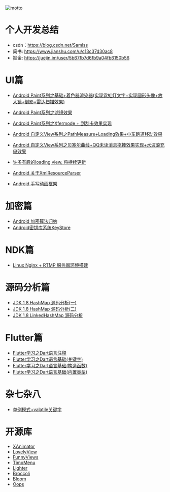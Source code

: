 ![motto](https://github.com/samlss/Summary/blob/master/motto0.gif)

# 个人开发总结

- csdn：https://blog.csdn.net/Samlss
- 简书: https://www.jianshu.com/u/c13c37d30ac8
- 掘金: https://juejin.im/user/5b67fb7d6fb9a04fb6150b56


# UI篇
* [Android Paint系列之基础+着色器渲染器(实现霓虹灯文字+实现圆形头像+放大镜+倒影+雷达扫描效果)](https://blog.csdn.net/samlss/article/details/80807110)
* [Android Paint系列之滤镜效果](https://blog.csdn.net/samlss/article/details/80781575)
* [Android Paint系列之Xfermode + 刮刮卡效果实现](https://blog.csdn.net/samlss/article/details/80798023)
* [Android 自定义View系列之PathMeasure+Loading效果+小车跑道移动效果](https://blog.csdn.net/samlss/article/details/80860580)
* [Android 自定义View系列之贝塞尔曲线+QQ未读消息拖拽效果实现+水波浪充电效果](https://blog.csdn.net/samlss/article/details/80840199)
* [许多有趣的loading view, 将持续更新](https://blog.csdn.net/samlss/article/details/81189576)

* [Android 关于XmlResourceParser](https://blog.csdn.net/samlss/article/details/81332395)
* [Android 手写动画框架](https://blog.csdn.net/Samlss/article/details/81393541)

# 加密篇
* [Android 加密算法归纳](https://blog.csdn.net/samlss/article/details/80781678)
* [Android密钥库系统KeyStore](https://blog.csdn.net/samlss/article/details/80781640)

# NDK篇
* [Linux Nginx + RTMP 服务器环境搭建](https://blog.csdn.net/Samlss/article/details/82842120)

# 源码分析篇
* [JDK 1.8 HashMap 源码分析(一)](https://www.jianshu.com/p/8b72bd903178)
* [JDK 1.8 HashMap 源码分析(二)](https://www.jianshu.com/p/c34e77162894)
* [JDK 1.8 LinkedHashMap 源码分析](https://www.jianshu.com/p/aa485a0363e9)


# Flutter篇
* [Flutter学习之Dart语言注释](https://www.jianshu.com/p/d1dae0d5c472)
* [Flutter学习之Dart语言基础(关键字)](https://www.jianshu.com/p/524e481ef3f6)
* [Flutter学习之Dart语言基础(构造函数)](https://www.jianshu.com/p/13c2caf00b1b)
* [Flutter学习之Dart语言基础(内置类型)](https://www.jianshu.com/p/b752db85f072)

# 杂七杂八
* [单例模式+valatile关键字](https://github.com/samlss/Summary/blob/master/singleton_volatile.md)

# 开源库
* [XAnimator](https://github.com/samlss/XAnimator)
* [LovelyView](https://github.com/samlss/LovelyView)
* [FunnyViews](https://github.com/samlss/FunnyViews)
* [TimoMenu](https://github.com/samlss/TimoMenu)
* [Lighter](https://github.com/samlss/Lighter)
* [Broccoli](https://github.com/samlss/Broccoli)
* [Bloom](https://github.com/samlss/Bloom)
* [Oops](https://github.com/samlss/Oops)

